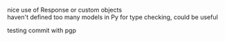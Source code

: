 nice use of Response or custom objects  
haven't defined too many models in Py for type checking, could be useful  

testing commit with pgp  